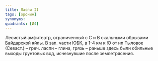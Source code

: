 ```yaml
---
title: Ласпи II
tags: [ороним]
synonyms:
quadrants: [И4]
---
```


Лесистый амфитеатр, ограниченный с С и В скальными обрывами Байдарской яйлы. В
зап. части ЮБК, в 1-4 км к Ю от нп Тыловое (Севаст.) – греч. ласпи – глина,
грязь – раньше здесь были обильные выходы грунтовых вод, исчезнувшие после
землетрясения.
